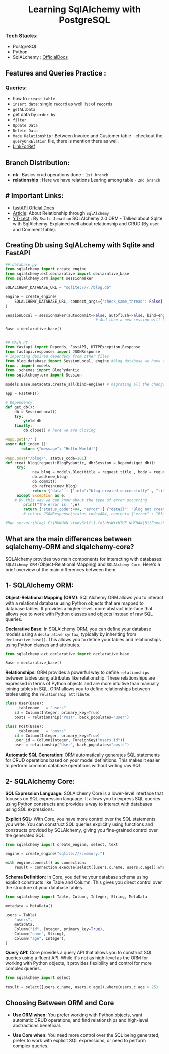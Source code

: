 # <h1 align="center"> Learning SqlAlchemy with PostgreSQL </h1>
### Tech Stacks:
- PostgreSQL
- Python
- SqlALchemy : [OfficialDocs](https://docs.sqlalchemy.org/en/14/orm/query.html)

## Features and Queries Practice :
### Queries: 
- how to `create table`
- `insert data`: single `record` as well list of `records`
- `getALlData`
- get data by `order by`
- `filter`
- `Update Data`
- `Delete Data`
- `Made Relationship` : Between Invoice and Customer table - checkout the `queryOnRElation` file, there is mention there as well.
- [LinkForRef](https://www.tutorialspoint.com/sqlalchemy/sqlalchemy_orm_working_with_joins.htm)

## Branch Distribution:
- **nk** : Basics crud operations done - `1st branch`
- **relationship** : Here we have relations Learing among table - `2nd branch` 

## # Important Links:

- [fastAPI Offcial Docs](https://fastapi.tiangolo.com/tutorial/sql-databases/#main-fastapi-app)
- [Article](https://hackersandslackers.com/sqlalchemy-data-models/): About Relationship through `SqlAlchemy`
- [YT-Lect](https://www.youtube.com/watch?v=XWtj4zLl_tg&list=PLEt8Tae2spYlxiF1scFTTIGG37TouiF2t&index=2) : By `Ssali Jonathan` SQLAlchemy 2.0 ORM - Talked about Sqlite with SqlAlchemy. Explained well about relationship and CRUD (By user and Comment table).


## Creating Db using SqlALchemy with Sqlite and FastAPI
```python
## database.py
from sqlalchemy import create_engine
from sqlalchemy.ext.declarative import declarative_base
from sqlalchemy.orm import sessionmaker

SQLALCHEMY_DATABASE_URL = "sqlite:///./blog.db"

engine = create_engine(
    SQLALCHEMY_DATABASE_URL, connect_args={"check_same_thread": False} #connect_args={"check_same_thread": False}: is needed only for SQLite. It's not needed for other databases.
)

SessionLocal = sessionmaker(autocommit=False, autoflush=False, bind=engine)  # We need to have an independent database session/connection (SessionLocal) per request, use the same session through all the request and then close it after the request is finished.
                                        # And then a new session will be created for the next request.

Base = declarative_base()


## MAIN.PY
from fastapi import Depends, FastAPI, HTTPException,Response
from fastapi.responses import JSONResponse
# importing desired dependecy from other files
from blog.database import SessionLocal, engine #blog.database we have to provide project directgory/ package (that's y init inside the blog directory)
from . import models
from .schemas import BlogPydantic
from sqlalchemy.orm import Session

models.Base.metadata.create_all(bind=engine) # migrating all the changes. If table is not there then create a new one and if there then it wont  create 

app = FastAPI()

# Dependency
def get_db():
    db = SessionLocal()
    try:
        yield db
    finally:
        db.close() # here we are closing

@app.get("/" )
async def index ():
       return {"message": "Hello World!"}

@app.post("/blog/", status_code=201)
def creat_blog(request:BlogPydantic, db:Session = Depends(get_db)):
     try:
            new_blog = models.Blog(title = request.title , body = request.body)
            db.add(new_blog)
            db.commit()
            db.refresh(new_blog)
            return {"data" : {"info":"blog created successfully" , "title" : request.title , "body":request} }
     except Exception as e:
    # By this way we can know about the type of error occurring
        print("The error is: ",e)
        return {"status_code":404, "error":[ {"detail": "Blog not created"} , {"errorDetail" : f"The error is: {e}"} ] }
        # return JSONResponse(status_code=404, content= {"error" : "Blog cannot be created", "errorDetail" : f"The error is: {e}", }) also working

#Run server:(blog) E:\NHKHAN_studySelf\1-ColabsWithTHE_NHKHAN\BitFumesFastAPi>uvicorn blog.main:app 

```


## What are the main differences between sqlalchemy-ORM and slqalchemy-core?


SQLAlchemy provides two main components for interacting with databases: `SQLAlchemy ORM` (Object-Relational Mapping) and `SQLAlchemy Core`. Here's a brief overview of the main differences between them:

## 1- SQLAlchemy ORM:

**Object-Relational Mapping (ORM)**: SQLAlchemy ORM allows you to interact with a relational database using Python objects that are mapped to database tables. It provides a higher-level, more abstract interface that allows you to work with Python classes and objects instead of raw SQL queries.

**Declarative Base**: In SQLAlchemy ORM, you can define your database models using a `declarative syntax`, typically by inheriting from `declarative_base()`. This allows you to define your tables and relationships using Python classes and attributes.

```python
from sqlalchemy.ext.declarative import declarative_base

Base = declarative_base()
```

**Relationships**: ORM provides a powerful way to define `relationships` between tables using attributes like relationship. These relationships are expressed in terms of Python objects and are more intuitive than manually joining tables in SQL. ORM allows you to define relationships between tables using the `relationship attribute`.

```python
class User(Base):
    __tablename__ = "users"
    id = Column(Integer, primary_key=True)
    posts = relationship("Post", back_populates="user")

class Post(Base):
    __tablename__ = "posts"
    id = Column(Integer, primary_key=True)
    user_id = Column(Integer, ForeignKey("users.id"))
    user = relationship("User", back_populates="posts")

```

**Automatic SQL Generation**: ORM automatically generates SQL statements for CRUD operations based on your model definitions. This makes it easier to perform common database operations without writing raw SQL.


## 2- SQLAlchemy Core:

**SQL Expression Language:** SQLAlchemy Core is a lower-level interface that focuses on SQL expression language. It allows you to express SQL queries using Python constructs and provides a way to interact with databases using SQL expressions.

**Explicit SQL:** With Core, you have more control over the SQL statements you write. You can construct SQL queries explicitly using functions and constructs provided by SQLAlchemy, giving you fine-grained control over the generated SQL.

```python
from sqlalchemy import create_engine, select, text

engine = create_engine("sqlite:///:memory:")

with engine.connect() as connection:
    result = connection.execute(select([users.c.name, users.c.age]).where(text("age > 25")))

```

**Schema Definition:** In Core, you define your database schema using explicit constructs like Table and Column. This gives you direct control over the structure of your database tables.

```python
from sqlalchemy import Table, Column, Integer, String, MetaData

metadata = MetaData()

users = Table(
    "users",
    metadata,
    Column("id", Integer, primary_key=True),
    Column("name", String),
    Column("age", Integer),
)

```

**Query API:** Core provides a query API that allows you to construct SQL queries using a fluent API. While it's not as high-level as the ORM for working with Python objects, it provides flexibility and control for more complex queries.

```python
from sqlalchemy import select

result = select([users.c.name, users.c.age]).where(users.c.age > 25)

```

## Choosing Between ORM and Core

- **Use ORM when**: You prefer working with Python objects, want automatic CRUD operations, and find relationships and high-level abstractions beneficial.

- **Use Core when**: You need more control over the SQL being generated, prefer to work with explicit SQL expressions, or need to perform complex queries.

